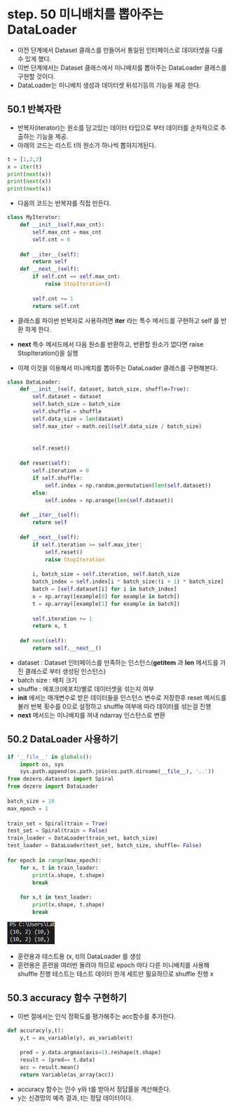 # step. 50 미니배치를 뽑아주는 DataLoader

- 이전 단계에서 Dataset 클래스를 만들어서 통일된 인터페이스로 데이터셋을 다룰수 있게 했다.
- 이번 단계에서는 Dataset 클래스에서 미니배치를 뽑아주는 DataLoader 클래스를 구현할 것이다.
- DataLoader는 미니배치 생성과 데이터셋 뒤섞기등의 기능을 제공 한다.

## 50.1 반복자란

- 반복자(iterator)는 원소를 담고있는 데이터 타입으로 부터 데이터를 순차적으로 추출하는 기능을 제공.
- 아래의 코드는 리스트 t의 원소가 하나씩 뽑혀지게된다.
```python
t = [1,2,3]
x = iter(t)
print(next(x))
print(next(x))
print(next(x))
```

- 다음의 코드는 반복자를 직접 만든다.
```python
class MyIterator:
    def __init__(self,max_cnt):
        self.max_cnt = max_cnt
        self.cnt = 0

    def __iter__(self):
        return self
    def __next__(self):
        if self.cnt == self.max_cnt:
            raise StopIteration()
        
        self.cnt += 1
        return self.cnt
```
- 클래스를 파이썬 반복자로 사용하려면 __iter__ 라는 특수 메서드를 구현하고 self 를 반환 하게 한다.
- __next__ 특수 메서드에서 다음 원소를 반환하고, 반환할 원소가 없다면 raise StopIteration()을 실행

- 이제 이것을 이용해서 미니배치를 뽑아주는 DataLoader 클래스를 구현해본다.

```python
class DataLoader:
    def __init__(self, dataset, batch_size, shuffle=True):
        self.dataset = dataset
        self.batch_size = batch_size
        self.shuffle = shuffle
        self.data_size = len(dataset)
        self.max_iter = math.ceil(self.data_size / batch_size)
        

        self.reset()

    def reset(self):
        self.iteration = 0
        if self.shuffle:
            self.index = np.random.permutation(len(self.dataset))
        else:
            self.index = np.arange(len(self.dataset))

    def __iter__(self):
        return self

    def __next__(self):
        if self.iteration >= self.max_iter:
            self.reset()
            raise StopIteration

        i, batch_size = self.iteration, self.batch_size
        batch_index = self.index[i * batch_size:(i + 1) * batch_size]
        batch = [self.dataset[i] for i in batch_index]
        x = xp.array([example[0] for example in batch])
        t = xp.array([example[1] for example in batch])

        self.iteration += 1
        return x, t

    def next(self):
        return self.__next__()
```
- dataset : Dataset 인터페이스를 만족하는 인스턴스(__getitem__ 과 __len__ 메서드를 가진 클래스로 부터 생성된 인스턴스)
- batch size : 배치 크기
- shuffle : 에포크(에포치)별로 데이터셋을 섞는지 여부
- __init__ 에서는 매개변수로 받은 데이터들을 인스턴스 변수로 저장한후 reset 메서드를 불러 반복 횟수를 0으로 설정하고 shuffle 여부에 따라 데이터를 섞는걸 진행
- __next__ 메서드는 미니배치를 꺼내 ndarray 인스턴스로 변환

## 50.2 DataLoader 사용하기

```python
if '__file__' in globals():
    import os, sys
    sys.path.append(os.path.join(os.path.dirname(__file__), '..'))
from dezero.datasets import Spiral
from dezero import DataLoader

batch_size = 10
max_epoch = 1

train_set = Spiral(train = True)
test_set = Spiral(train = False)
train_loader = DataLoader(train_set, batch_size)
test_loader = DataLoader(test_set, batch_size, shuffle= False)

for epoch in range(max_epoch):
    for x, t in train_loader:
        print(x.shape, t.shape)
        break

    for x,t in test_loader:
        print(x.shape, t.shape)
        break

```
![Alt text](image-6.png)

- 훈련용과 테스트용 (x, t)의 DataLoader 를 생성
- 훈련용은 훈련을 여러번 돌려야 하므로 epoch 마다 다른 미니배치를 사용해 shuffle 진행 테스트는 테스트 데이터 한개 세트만 필요하므로 shuffle 진행 x

## 50.3 accuracy 함수 구현하기

- 이번 절에서는 인식 정확도를 평가해주는 acc함수를 추가한다.

```python
def accuracy(y,t):
    y,t = as_variable(y), as_variable(t)

    pred = y.data.argmax(axis=1).reshape(t.shape)
    result = (pred== t.data)
    acc = result.mean()
    return Variable(as_array(acc))
```

- accuracy 함수는 인수 y와 t를 받아서 정답률을 계산해준다.
- y는 신경망의 예측 결과, t는 정답 데이터이다.



